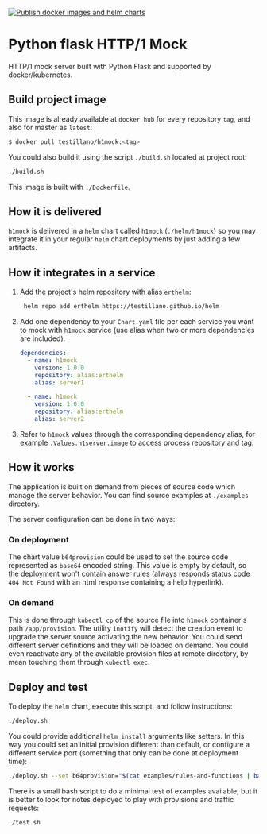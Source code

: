 [![Publish docker images and helm charts](https://github.com/testillano/h1mock/actions/workflows/publish.yml/badge.svg)](https://github.com/testillano/h1mock/actions/workflows/publish.yml)

# Python flask HTTP/1 Mock

HTTP/1 mock server built with Python Flask and supported by docker/kubernetes.

## Build project image

This image is already available at `docker hub` for every repository `tag`, and also for master as `latest`:

```bash
$ docker pull testillano/h1mock:<tag>
```

You could also build it using the script `./build.sh` located at project root:

```bash
./build.sh
```

This image is built with `./Dockerfile`.

## How it is delivered

`h1mock` is delivered in a `helm` chart called `h1mock` (`./helm/h1mock`) so you may integrate it in your regular `helm` chart deployments by just adding a few artifacts.

## How it integrates in a service

1. Add the project's helm repository with alias `erthelm`:

   ```bash
    helm repo add erthelm https://testillano.github.io/helm
   ```

2. Add one dependency to your `Chart.yaml` file per each service you want to mock with `h1mock` service (use alias when two or more dependencies are included).

   ```yaml
   dependencies:
     - name: h1mock
       version: 1.0.0
       repository: alias:erthelm
       alias: server1

     - name: h1mock
       version: 1.0.0
       repository: alias:erthelm
       alias: server2
   ```

3. Refer to `h1mock` values through the corresponding dependency alias, for example `.Values.h1server.image` to access process repository and tag.

## How it works

The application is built on demand from pieces of source code which manage the server behavior.
You can find source examples at `./examples` directory.

The server configuration can be done in two ways:

### On deployment

The chart value `b64provision` could be used to set the source code represented as `base64` encoded string. This value is empty by default, so the deployment won't contain answer rules (always responds status code `404 Not Found` with an html response containing a help hyperlink).

### On demand

This is done through `kubectl cp` of the source file into `h1mock` container's path `/app/provision`. The utility `inotify` will detect the creation event to upgrade the server source activating the new behavior. You could send different server definitions and they will be loaded on demand. You could even reactivate any of the available provision files at remote directory, by mean touching them through `kubectl exec`.

## Deploy and test

To deploy the `helm` chart, execute this script, and follow instructions:

```bash
./deploy.sh
```

You could provide additional `helm install` arguments like setters. In this way you could set an initial provision different than default, or configure a different service port (something that only can be done at deployment time):

```bash
./deploy.sh --set b64provision="$(cat examples/rules-and-functions | base64 -w 0)" --set service.port=9000
```

There is a small bash script to do a minimal test of examples available, but it is better to look for notes deployed to play with provisions and traffic requests:

```bash
./test.sh
```

